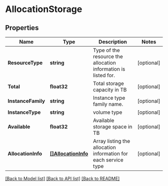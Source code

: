 # AllocationStorage

## Properties

Name | Type | Description | Notes
------------ | ------------- | ------------- | -------------
**ResourceType** | **string** | Type of the resource the allocation information is listed for. | [optional] 
**Total** | **float32** | Total storage capacity in TB | [optional] 
**InstanceFamily** | **string** | Instance type family name. | [optional] 
**InstanceType** | **string** | volume type | [optional] 
**Available** | **float32** | Available storage space in TB | [optional] 
**AllocationInfo** | [**[]AllocationInfo**](AllocationInfo.md) | Array listing the allocation information for each service type | [optional] 

[[Back to Model list]](../README.md#documentation-for-models) [[Back to API list]](../README.md#documentation-for-api-endpoints) [[Back to README]](../README.md)



